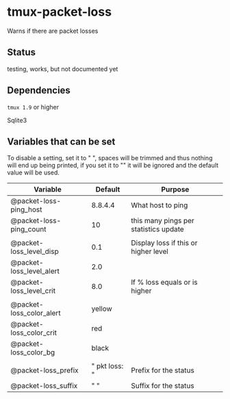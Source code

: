 # tmux-packet-loss

Warns if there are packet losses

## Status

testing, works, but not documented yet

## Dependencies

`tmux 1.9` or higher

Sqlite3

## Variables that can be set

To disable a setting, set it to " ", spaces will be trimmed and thus nothing will end up being printed, if you set it to "" it will be ignored and the default value will be used.

| Variable                 | Default       | Purpose                               |
| ------------------------ | ------------- | ------------------------------------- |
| @packet-loss-ping_host   | 8.8.4.4       | What host to ping                     |
| @packet-loss-ping_count  | 10            | this many pings per statistics update |
|                          |               |
| @packet-loss_level_disp  | 0.1           | Display loss if this or higher level  |
| @packet-loss_level_alert | 2.0           |
| @packet-loss_level_crit  | 8.0           | If % loss equals or is higher         |
|                          |               |
| @packet-loss_color_alert | yellow        |
| @packet-loss_color_crit  | red           |
| @packet-loss_color_bg    | black         |
|                          |               |
| @packet-loss_prefix      | " pkt loss: " | Prefix for the status                 |
| @packet-loss_suffix      | " "           | Suffix for the status                 |
